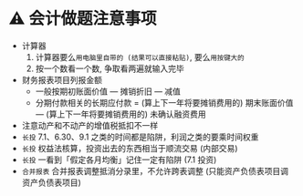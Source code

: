 # ⚠️ 会计做题注意事项
- 计算器
	1. 计算器要么`用电脑里自带的 (结果可以直接粘贴)`, 要么`用按键大的`
	2. 按一个数看一个数, 争取看两遍就输入完毕
- 财务报表项目列报金额
	- 一般按期初账面价值 — 摊销折旧 — 减值
	- 分期付款相关的长期应付款 = (算上下一年将要摊销费用的) 期末账面价值 — (算上下一年将要摊销费用的) 未确认融资费用
- 注意动产和不动产的增值税抵扣不一样
- `长投` 7.1、6.30、9.1 之类的时间都是陷阱，利润之类的要乘时间权重
- `长投` 权益法核算，投资出去的东西相当于顺流交易 (内部交易) 
- `长投` 一看到「假定各月均衡」记住一定有陷阱 (7.1 投资)
- `合并报表` 合并报表调整抵消分录里，不允许跨表调整 (只能资产负债表项目调资产负债表项目)
